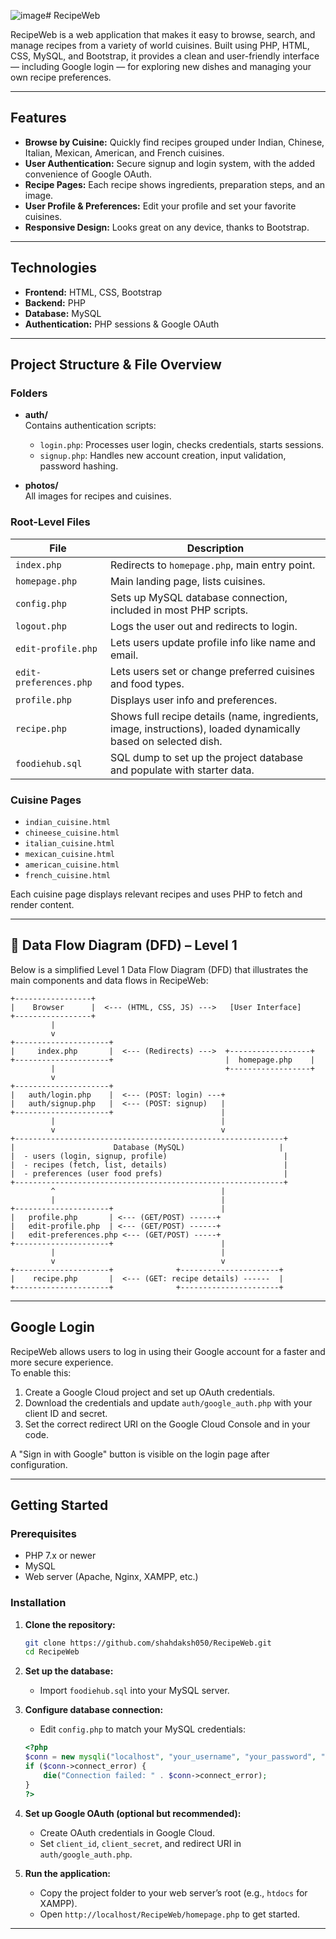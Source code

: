 ![image](https://github.com/user-attachments/assets/6eaf4534-f377-4241-bed7-d5744145adcb)# RecipeWeb

RecipeWeb is a web application that makes it easy to browse, search, and manage recipes from a variety of world cuisines. Built using PHP, HTML, CSS, MySQL, and Bootstrap, it provides a clean and user-friendly interface — including Google login — for exploring new dishes and managing your own recipe preferences.

---

## Features

- **Browse by Cuisine:** Quickly find recipes grouped under Indian, Chinese, Italian, Mexican, American, and French cuisines.
- **User Authentication:** Secure signup and login system, with the added convenience of Google OAuth.
- **Recipe Pages:** Each recipe shows ingredients, preparation steps, and an image.
- **User Profile & Preferences:** Edit your profile and set your favorite cuisines.
- **Responsive Design:** Looks great on any device, thanks to Bootstrap.

---

## Technologies

- **Frontend:** HTML, CSS, Bootstrap
- **Backend:** PHP
- **Database:** MySQL
- **Authentication:** PHP sessions & Google OAuth

---

## Project Structure & File Overview

### Folders

- **auth/**  
  Contains authentication scripts:
  - `login.php`: Processes user login, checks credentials, starts sessions.
  - `signup.php`: Handles new account creation, input validation, password hashing.

- **photos/**  
  All images for recipes and cuisines.

### Root-Level Files

| File                   | Description                                                                                                    |
|------------------------|----------------------------------------------------------------------------------------------------------------|
| `index.php`            | Redirects to `homepage.php`, main entry point.                                                                 |
| `homepage.php`         | Main landing page, lists cuisines.                                                                             |
| `config.php`           | Sets up MySQL database connection, included in most PHP scripts.                                               |
| `logout.php`           | Logs the user out and redirects to login.                                                                      |
| `edit-profile.php`     | Lets users update profile info like name and email.                                                            |
| `edit-preferences.php` | Lets users set or change preferred cuisines and food types.                                                    |
| `profile.php`          | Displays user info and preferences.                                                                            |
| `recipe.php`           | Shows full recipe details (name, ingredients, image, instructions), loaded dynamically based on selected dish.  |
| `foodiehub.sql`        | SQL dump to set up the project database and populate with starter data.                                        |
### Cuisine Pages

- `indian_cuisine.html`
- `chineese_cuisine.html`
- `italian_cuisine.html`
- `mexican_cuisine.html`
- `american_cuisine.html`
- `french_cuisine.html`

Each cuisine page displays relevant recipes and uses PHP to fetch and render content.

---

## 🧩 Data Flow Diagram (DFD) – Level 1

Below is a simplified Level 1 Data Flow Diagram (DFD) that illustrates the main components and data flows in RecipeWeb:

```
+-----------------+                               
|    Browser      |  <--- (HTML, CSS, JS) --->   [User Interface]
+-----------------+                               
         |                                      
         v                                      
+---------------------+                         
|     index.php       |  <--- (Redirects) --->  +------------------+
+---------------------+                         |  homepage.php    |
         |                                      +------------------+
         v
+---------------------+                         
|   auth/login.php    |  <--- (POST: login) ---+
|   auth/signup.php   |  <--- (POST: signup)   |
+---------------------+                        |
         |                                     |
         v                                     v
+------------------------------------------------------------+
|                      Database (MySQL)                     |
|  - users (login, signup, profile)                          |
|  - recipes (fetch, list, details)                          |
|  - preferences (user food prefs)                           |
+------------------------------------------------------------+
         ^                                     |
         |                                     |
+---------------------+                        |
|   profile.php       | <--- (GET/POST) ------+
|   edit-profile.php  | <--- (GET/POST) ------+
|   edit-preferences.php <--- (GET/POST) -----+
+---------------------+                        |
         |                                     |
         v                                     v
+---------------------+              +----------------------+
|    recipe.php       |  <--- (GET: recipe details) ------  |
+---------------------+              +----------------------+
```

---

## Google Login

RecipeWeb allows users to log in using their Google account for a faster and more secure experience.  
To enable this:

1. Create a Google Cloud project and set up OAuth credentials.
2. Download the credentials and update `auth/google_auth.php` with your client ID and secret.
3. Set the correct redirect URI on the Google Cloud Console and in your code.

A "Sign in with Google" button is visible on the login page after configuration.

---

## Getting Started

### Prerequisites

- PHP 7.x or newer
- MySQL
- Web server (Apache, Nginx, XAMPP, etc.)

### Installation

1. **Clone the repository:**
    ```bash
    git clone https://github.com/shahdaksh050/RecipeWeb.git
    cd RecipeWeb
    ```

2. **Set up the database:**
    - Import `foodiehub.sql` into your MySQL server.

3. **Configure database connection:**
    - Edit `config.php` to match your MySQL credentials:
    ```php
    <?php
    $conn = new mysqli("localhost", "your_username", "your_password", "recipeweb");
    if ($conn->connect_error) {
        die("Connection failed: " . $conn->connect_error);
    }
    ?>
    ```

4. **Set up Google OAuth (optional but recommended):**
    - Create OAuth credentials in Google Cloud.
    - Set `client_id`, `client_secret`, and redirect URI in `auth/google_auth.php`.

5. **Run the application:**
    - Copy the project folder to your web server’s root (e.g., `htdocs` for XAMPP).
    - Open `http://localhost/RecipeWeb/homepage.php` to get started.

---



